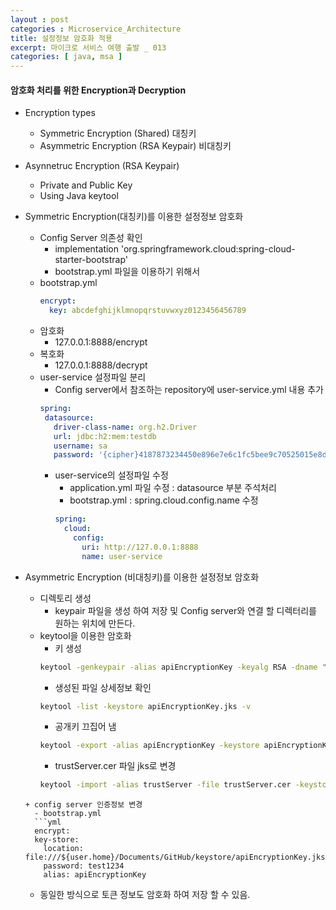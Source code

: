 ```yaml
---
layout : post
categories : Microservice_Architecture
title: 설정정보 암호화 적용
excerpt: 마이크로 서비스 여행 출발 _ 013
categories: [ java, msa ]
---
```


#### 암호화 처리를 위한 Encryption과 Decryption

* Encryption types
  - Symmetric Encryption (Shared) 대칭키
  - Asymmetric Encryption (RSA Keypair) 비대칭키
* Asynnetruc Encryption (RSA Keypair)
  - Private and Public Key
  - Using Java keytool

* Symmetric Encryption(대칭키)를 이용한 설정정보 암호화
  + Config Server 의존성 확인
    - implementation 'org.springframework.cloud:spring-cloud-starter-bootstrap'
    - bootstrap.yml 파일을 이용하기 위해서
  + bootstrap.yml
    ```yml
    encrypt:
      key: abcdefghijklmnopqrstuvwxyz0123456456789
    ```
  + 암호화
    - 127.0.0.1:8888/encrypt
  + 복호화
    - 127.0.0.1:8888/decrypt
  + user-service 설정파일 분리
    - Config server에서 참조하는 repository에 user-service.yml 내용 추가
     ```yml
     spring:
      datasource:
        driver-class-name: org.h2.Driver
        url: jdbc:h2:mem:testdb
        username: sa
        password: '{cipher}4187873234450e896e7e6c1fc5bee9c70525015e8d0d35377a826cbfb3905d66'
     ```
    - user-service의 설정파일 수정
      - application.yml 파일 수정 : datasource 부분 주석처리
      - bootstrap.yml : spring.cloud.config.name 수정
      ```yml
      spring:
        cloud:
          config:
            uri: http://127.0.0.1:8888
            name: user-service
      ```

* Asymmetric Encryption (비대칭키)를 이용한 설정정보 암호화
  + 디렉토리 생성
    - keypair 파일을 생성 하여 저장 및 Config server와 연결 할 디렉터리를 원하는 위치에 만든다. 
  + keytool을 이용한 암호화
    - 키 생성  
    ```cmd
    keytool -genkeypair -alias apiEncryptionKey -keyalg RSA -dname "CN=Da-ae Kwon, OU=API Development, O=microservice.test.com, L=Sejong, C=KR" -keypass "test1234" -keystore apiEncryptionKey.jks -storepass "test1234"
    ```
    - 생성된 파일 상세정보 확인
    ```cmd
    keytool -list -keystore apiEncryptionKey.jks -v
    ```
    - 공개키 끄집어 냄  
    ```cmd
    keytool -export -alias apiEncryptionKey -keystore apiEncryptionKey.jks -rfc -file trustServer.cer
    ```
    - trustServer.cer 파일 jks로 변경  
    ```cmd
    keytool -import -alias trustServer -file trustServer.cer -keystore publicKey.jks
  ```
  + config server 인증정보 변경
    - bootstrap.yml
    ```yml
    encrypt:
    key-store:
      location: file:///${user.home}/Documents/GitHub/keystore/apiEncryptionKey.jks
      password: test1234
      alias: apiEncryptionKey
    ```
  + 동일한 방식으로 토큰 정보도 암호화 하여 저장 할 수 있음.